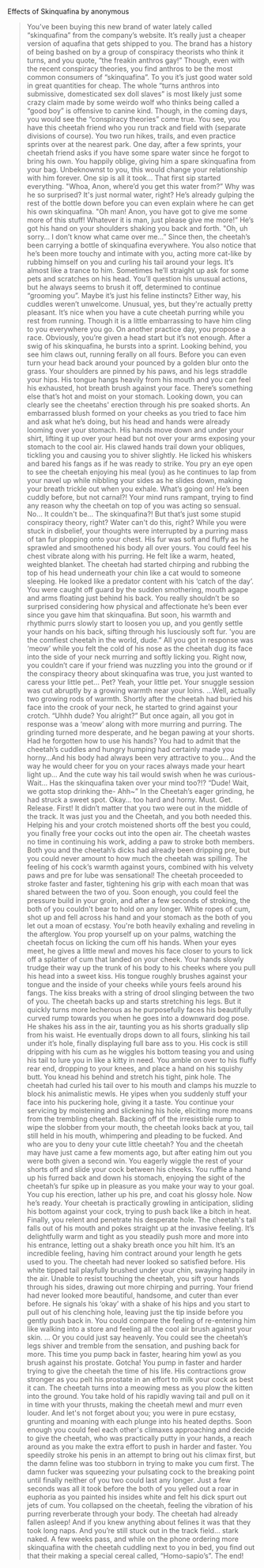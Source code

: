 Effects of Skinquafina by anonymous

>You’ve been buying this new brand of water lately called “skinquafina” from the company’s website.
>It’s really just a cheaper version of aquafina that gets shipped to you.
>The brand has a history of being bashed on by a group of conspiracy theorists who think it turns, and you quote, “the freakin anthros gay!”
>Though, even with the recent conspiracy theories, you find anthros to be the most common consumers of “skinquafina”.
>To you it’s just good water sold in great quantities for cheap.
>The whole “turns anthros into submissive, domesticated sex doll slaves” is most likely just some crazy claim made by some weirdo wolf who thinks being called a “good boy” is offensive to canine kind.
>Though, in the coming days, you would see the “conspiracy theories” come true.
>You see, you have this cheetah friend who you run track and field with (separate divisions of course).
>You two run hikes, trails, and even practice sprints over at the nearest park.
>One day, after a few sprints, your cheetah friend asks if you have some spare water since he forgot to bring his own.
>You happily oblige, giving him a spare skinquafina from your bag.
>Unbeknownst to you, this would change your relationship with him forever.
>One sip is all it took… That first sip started everything.
>"Whoa, Anon, where’d you get this water from?”
>Why was he so surprised? It's just normal water, right?
>He’s already gulping the rest of the bottle down before you can even explain where he can get his own skinquafina.
>"Oh man! Anon, you have got to give me some more of this stuff! Whatever it is man, just please give me more!”
>He’s got his hand on your shoulders shaking you back and forth.
>"Oh, uh sorry… I don’t know what came over me…”
>Since then, the cheetah’s been carrying a bottle of skinquafina everywhere.
>You also notice that he’s been more touchy and intimate with you, acting more cat-like by rubbing himself on you and curling his tail around your legs.
>It’s almost like a trance to him.
>Sometimes he’ll straight up ask for some pets and scratches on his head.
>You’ll question his unusual actions, but he always seems to brush it off, determined to continue “grooming you”.
>Maybe it’s just his feline instincts?
>Either way, his cuddles weren’t unwelcome.
>Unusual, yes, but they're actually pretty pleasant.
>It’s nice when you have a cute cheetah purring while you rest from running.
>Though it is a little embarrassing to have him cling to you everywhere you go.
>On another practice day, you propose a race.
>Obviously, you’re given a head start but it’s not enough.
>After a swig of his skinquafina, he bursts into a sprint.
>Looking behind, you see him claws out, running ferally on all fours.
>Before you can even turn your head back around your pounced by a golden blur onto the grass.
>Your shoulders are pinned by his paws, and his legs straddle your hips.
>His tongue hangs heavily from his mouth and you can feel his exhausted, hot breath brush against your face.
>There’s something else that’s hot and moist on your stomach.
>Looking down, you can clearly see the cheetahs' erection through his pre soaked shorts.
>An embarrassed blush formed on your cheeks as you tried to face him and ask what he’s doing, but his head and hands were already looming over your stomach.
>His hands move down and under your shirt, lifting it up over your head but not over your arms exposing your stomach to the cool air.
>His clawed hands trail down your obliques, tickling you and causing you to shiver slightly.
>He licked his whiskers and bared his fangs as if he was ready to strike.
>You pry an eye open to see the cheetah enjoying his meal (you) as he continues to lap from your navel up while nibbling your sides as he slides down, making your breath trickle out when you exhale.
>What’s going on!
>He’s been cuddly before, but not carnal?!
>Your mind runs rampant, trying to find any reason why the cheetah on top of you was acting so sensual.
>No… It couldn't be… The skinquafina?!
>But that’s just some stupid conspiracy theory, right?
>Water can't do this, right?
>While you were stuck in disbelief, your thoughts were interrupted by a purring mass of tan fur plopping onto your chest.
>His fur was soft and fluffy as he sprawled and smoothened his body all over yours.
>You could feel his chest vibrate along with his purring.
>He felt like a warm, heated, weighted blanket.
>The cheetah had started chirping and rubbing the top of his head underneath your chin like a cat would to someone sleeping.
>He looked like a predator content with his ‘catch of the day’.
>You were caught off guard by the sudden smothering, mouth agape and arms floating just behind his back.
>You really shouldn’t be so surprised considering how physical and affectionate he’s been ever since you gave him that skinquafina.
>But soon, his warmth and rhythmic purrs slowly start to loosen you up, and you gently settle your hands on his back, sifting through his lusciously soft fur.
>'you are the comfiest cheetah in the world, dude.”
>All you got in response was ‘meow’ while you felt the cold of his nose as the cheetah dug its face into the side of your neck murring and softly licking you.
>Right now, you couldn’t care if your friend was nuzzling you into the ground or if the conspiracy theory about skinquafina was true, you just wanted to caress your little pet… Pet?
>Yeah, your little pet.
>Your snuggle session was cut abruptly by a growing warmth near your loins.
>...Well, actually two growing rods of warmth.
>Shortly after the cheetah had buried his face into the crook of your neck, he started to grind against your crotch.
>“Uhhh dude? You alright?”
>But once again, all you got in response was a ‘meow’ along with more murring and purring.
>The grinding turned more desperate, and he began pawing at your shorts.
>Had he forgotten how to use his hands?
>You had to admit that the cheetah’s cuddles and hungry humping had certainly made you horny…And his body had always been very attractive to you… And the way he would cheer for you on your races always made your heart light up… And the cute way his tail would swish when he was curious-
>Wait… Has the skinquafina taken over your mind too?!?
>“Dude! Wait, we gotta stop drinking the- Ahh~”
>In the Cheetah’s eager grinding, he had struck a sweet spot.
>Okay… too hard and horny. Must. Get. Release. First!
>It didn’t matter that you two were out in the middle of the track.
>It was just you and the Cheetah, and you both needed this.
>Helping his and your crotch moistened shorts off the best you could, you finally free your cocks out into the open air.
>The cheetah wastes no time in continuing his work, adding a paw to stroke both members.
>Both you and the cheetah’s dicks had already been dripping pre, but you could never amount to how much the cheetah was spilling.
>The feeling of his cock’s warmth against yours, combined with his velvety paws and pre for lube was sensational!
>The cheetah proceeded to stroke faster and faster, tightening his grip with each moan that was shared between the two of you.
>Soon enough, you could feel the pressure build in your groin, and after a few seconds of stroking, the both of you couldn't bear to hold on any longer.
>White ropes of cum, shot up and fell across his hand and your stomach as the both of you let out a moan of ecstasy.
>You're both heavily exhaling and reveling in the afterglow.
>You prop yourself up on your palms, watching the cheetah focus on licking the cum off his hands.
>When your eyes meet, he gives a little mewl and moves his face closer to yours to lick off a splatter of cum that landed on your cheek.
>Your hands slowly trudge their way up the trunk of his body to his cheeks where you pull his head into a sweet kiss.
>His tongue roughly brushes against your tongue and the inside of your cheeks while yours feels around his fangs.
>The kiss breaks with a string of drool slinging between the two of you.
>The cheetah backs up and starts stretching his legs.
>But it quickly turns more lecherous as he purposefully faces his beautifully curved rump towards you when he goes into a downward dog pose.
>He shakes his ass in the air, taunting you as his shorts gradually slip from his waist.
>He eventually drops down to all fours, slinking his tail under it’s hole, finally displaying full bare ass to you.
>His cock is still dripping with his cum as he wiggles his bottom teasing you and using his tail to lure you in like a kitty in need.
>You amble on over to his fluffy rear end, dropping to your knees, and place a hand on his squishy butt.
>You knead his behind and stretch his tight, pink hole.
>The cheetah had curled his tail over to his mouth and clamps his muzzle to block his animalistic mewls.
>He yipes when you suddenly stuff your face into his puckering hole, giving it a taste.
>You continue your servicing by moistening and slickening his hole, eliciting more moans from the trembling cheetah.
>Backing off of the irresistible rump to wipe the slobber from your mouth, the cheetah looks back at you, tail still held in his mouth, whimpering and pleading to be fucked.
>And who are you to deny your cute little cheetah?
>You and the cheetah may have just came a few moments ago, but after eating him out you were both given a second win.
>You eagerly wiggle the rest of your shorts off and slide your cock between his cheeks.
>You ruffle a hand up his furred back and down his stomach, enjoying the sight of the cheetah’s fur spike up in pleasure as you make your way to your goal.
>You cup his erection, lather up his pre, and coat his glossy hole.
>Now he’s ready.
>Your cheetah is practically growling in anticipation, sliding his bottom against your cock, trying to push back like a bitch in heat.
>Finally, you relent and penetrate his desperate hole.
>The cheetah's tail falls out of his mouth and pokes straight up at the invasive feeling.
>It’s delightfully warm and tight as you steadily push more and more into his entrance, letting out a shaky breath once you hilt him.
>It’s an incredible feeling, having him contract around your length he gets used to you.
>The cheetah had never looked so satisfied before.
>His white tipped tail playfully brushed under your chin, swaying happily in the air.
>Unable to resist touching the cheetah, you sift your hands through his sides, drawing out more chirping and purring.
>Your friend had never looked more beautiful, handsome, and cuter than ever before.
>He signals his ‘okay’ with a shake of his hips and you start to pull out of his clenching hole, leaving just the tip inside before you gently push back in.
>You could compare the feeling of re-entering him like walking into a store and feeling all the cool air brush against your skin.
>... Or you could just say heavenly.
>You could see the cheetah’s legs shiver and tremble from the sensation, and pushing back for more.
>This time you pump back in faster, hearing him yowl as you brush against his prostate.
>Gotcha!
>You pump in faster and harder trying to give the cheetah the time of his life.
>His contractions grow stronger as you pelt his prostate in an effort to milk your cock as best it can.
>The cheetah turns into a meowing mess as you plow the kitten into the ground.
>You take hold of his rapidly waving tail and pull on it in time with your thrusts, making the cheetah mewl and murr even louder.
>And let's not forget about you; you were in pure ecstasy, grunting and moaning with each plunge into his heated depths.
>Soon enough you could feel each other's climaxes approaching and decide to give the cheetah, who was practically putty in your hands, a reach around as you make the extra effort to push in harder and faster.
>You speedily stroke his penis in an attempt to bring out his climax first, but the damn feline was too stubborn in trying to make you cum first.
>The damn fucker was squeezing your pulsating cock to the breaking point until finally neither of you two could last any longer.
>Just a few seconds was all it took before the both of you yelled out a roar in euphoria as you painted his insides white and felt his dick spurt out jets of cum.
>You collapsed on the cheetah, feeling the vibration of his purring reverberate through your body.
>The cheetah had already fallen asleep!
>And if you knew anything about felines it was that they took long naps.
>And you’re still stuck out in the track field… stark naked.
>A few weeks pass, and while on the phone ordering more skinquafina with the cheetah cuddling next to you in bed, you find out that their making a special cereal called, “Homo-sapio’s”.
>The end!